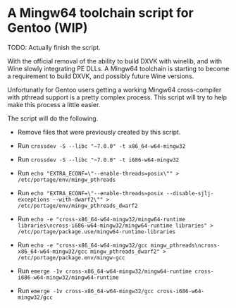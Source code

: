 # A Mingw64 toolchain script for Gentoo (WIP)

TODO: Actually finish the script.

With the official removal of the ability to build DXVK with winelib, and with Wine slowly integrating PE DLLs.  A Mingw64 toolchain is starting to become a requirement to build DXVK, and possibly future Wine versions.

Unfortunatly for Gentoo users getting a working Mingw64 cross-compiler with pthread support is a pretty complex process. This script will try to help make this process a little easier.

The script will do the following.

* Remove files that were previously created by this script.

* Run `crossdev -S --libc "~7.0.0" -t x86_64-w64-mingw32`

* Run `crossdev -S --libc "~7.0.0" -t i686-w64-mingw32`

* Run `echo "EXTRA_ECONF=\"--enable-threads=posix\"" > /etc/portage/env/mingw_pthreads`

* Run `echo "EXTRA_ECONF=\"--enable-threads=posix --disable-sjlj-exceptions --with-dwarf2\"" > /etc/portage/env/mingw_pthreads_dwarf2`

* Run `echo -e "cross-x86_64-w64-mingw32/mingw64-runtime libraries\ncross-i686-w64-mingw32/mingw64-runtime libraries" > /etc/portage/package.use/mingw64-runtime-libraries`

* Run `echo -e "cross-x86_64-w64-mingw32/gcc mingw_pthreads\ncross-x86_64-w64-mingw32/gcc mingw_pthreads_dwarf2" > /etc/portage/package.env/mingw-gcc`

* Run `emerge -1v cross-x86_64-w64-mingw32/mingw64-runtime cross-i686-w64-mingw32/mingw64-runtime`

* Run `emerge -1v cross-x86_64-w64-mingw32/gcc cross-i686-w64-mingw32/gcc`
